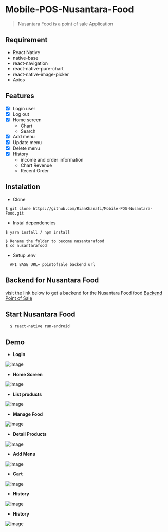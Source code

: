 # Mobile-POS-Nusantara-Food
> Nusantara Food is a point of sale Application

## Requirement
- React Native
- native-base
- react-navigation
- react-native-pure-chart
- react-native-image-picker
- Axios

## Features
- [x] Login user
- [x] Log out
- [x] Home screen
  - Chart
  - Search
- [x] Add menu
- [x] Update menu
- [x] Delete menu
- [x] History
  - income and order information
  - Chart Revenue
  - Recent Order
## Instalation
 - Clone
  ```
  $ git clone https://github.com/RianKhanafi/Mobile-POS-Nusantara-Food.git
  ```
 - Instal dependencies
  ```
  $ yarn install / npm install
  ```
  ```
  $ Rename the folder to become nusantarafood
  $ cd nusantarafood
  ```
- Setup .env
```
  API_BASE_URL= pointofsale backend url
```
## Backend for Nusantara Food
visit the link below to get a backend for the Nusantara Food food
[Backend Point of Sale](https://github.com/RianKhanafi/restfulapi-pointofsale)

## Start Nusantara Food
```
  $ react-native run-android
```
## Demo
- __Login__

![image](https://user-images.githubusercontent.com/51011550/67622728-1c240580-f847-11e9-85ed-5a741ca219ce.png)

- __Home Screen__

![image](https://user-images.githubusercontent.com/51011550/67622697-d36c4c80-f846-11e9-9754-9c1b55d8092b.png)

- __List products__

![image](https://user-images.githubusercontent.com/51011550/67622703-e54def80-f846-11e9-83e2-5bbd415f7275.png)

- __Manage Food__

![image](https://user-images.githubusercontent.com/51011550/67622706-eed75780-f846-11e9-9a6f-940cf72d3522.png)

- __Detail Products__

![image](https://user-images.githubusercontent.com/51011550/67622709-f5fe6580-f846-11e9-88ac-aa12aacef906.png)

- __Add Menu__

![image](https://user-images.githubusercontent.com/51011550/67622715-ff87cd80-f846-11e9-81bc-268f7256fc8f.png)

- __Cart__

![image](https://user-images.githubusercontent.com/51011550/67622719-044c8180-f847-11e9-80ac-bb1446156b0b.png)

- __History__

![image](https://user-images.githubusercontent.com/51011550/67622725-16c6bb00-f847-11e9-8af8-b23e92f220e5.png)

- __History__

![image](https://user-images.githubusercontent.com/51011550/67622722-10d0da00-f847-11e9-9a11-180e453b1a3f.png)

